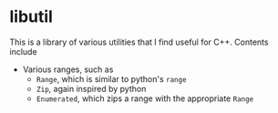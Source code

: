 # libutil
This is a library of various utilities that I find useful for C++. Contents include
* Various ranges, such as
  * `Range`, which is similar to python's `range`
  * `Zip`, again inspired by python
  * `Enumerated`, which zips a range with the appropriate `Range`
